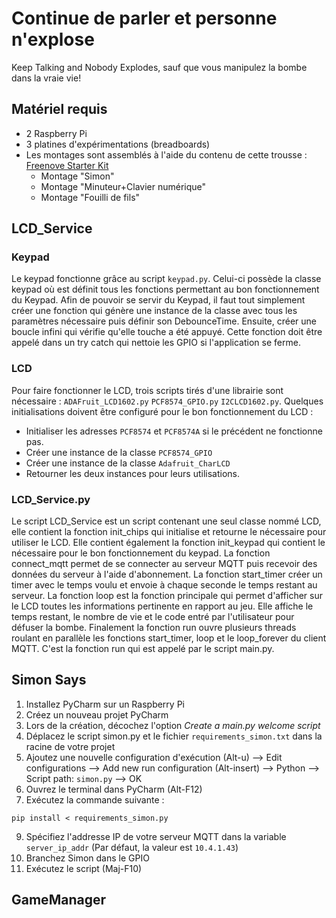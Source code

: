 # Continue de parler et personne n'explose
Keep Talking and Nobody Explodes, sauf que vous manipulez la bombe dans la vraie vie!

## Matériel requis
- 2 Raspberry Pi
- 3 platines d'expérimentations (breadboards)
- Les montages sont assemblés à l'aide du contenu de cette trousse : [Freenove Starter Kit](https://github.com/Freenove/Freenove_Ultimate_Starter_Kit_for_Raspberry_Pi)
  - Montage "Simon"
  - Montage "Minuteur+Clavier numérique"
  - Montage "Fouilli de fils"

## LCD_Service

### Keypad
Le keypad fonctionne grâce au script `keypad.py`. Celui-ci possède la classe keypad où est définit tous les fonctions permettant au bon fonctionnement du Keypad.
Afin de pouvoir se servir du Keypad, il faut tout simplement créer une fonction qui génère une instance de la classe avec tous les paramètres nécessaire
puis définir son DebounceTime. Ensuite, créer une boucle infini qui vérifie qu'elle touche a été appuyé. Cette fonction doit être appelé dans un try catch qui nettoie 
les GPIO si l'application se ferme.

### LCD
Pour faire fonctionner le LCD, trois scripts tirés d'une librairie sont nécessaire : `ADAFruit_LCD1602.py` `PCF8574_GPIO.py` `I2CLCD1602.py`.
Quelques initialisations doivent être configuré pour le bon fonctionnement du LCD : 
- Initialiser les adresses `PCF8574` et `PCF8574A` si le précédent ne fonctionne pas.
- Créer une instance de la classe `PCF8574_GPIO`
- Créer une instance de la classe `Adafruit_CharLCD`
- Retourner les deux instances pour leurs utilisations.

### LCD_Service.py
Le script LCD_Service est un script contenant une seul classe nommé LCD, elle contient la fonction init_chips qui initialise et retourne le nécessaire pour utiliser le LCD. Elle contient également la fonction init_keypad qui contient le nécessaire pour le bon fonctionnement du keypad. La fonction connect_mqtt permet de se connecter au serveur MQTT puis recevoir des données du serveur à l'aide d'abonnement. La fonction start_timer créer un timer avec le temps voulu et envoie à chaque seconde le temps restant au serveur. La fonction loop est la fonction principale qui permet d'afficher sur le LCD toutes les informations pertinente en rapport au jeu. Elle affiche le temps restant, le nombre de vie et le code entré par l'utilisateur pour défuser la bombe. Finalement la fonction run ouvre plusieurs threads roulant en parallèle les fonctions start_timer, loop et le loop_forever du client MQTT. C'est la fonction run qui est appelé par le script main.py.

## Simon Says
1. Installez PyCharm sur un Raspberry Pi
2. Créez un nouveau projet PyCharm
3. Lors de la création, décochez l'option *Create a main.py welcome script*
4. Déplacez le script simon.py et le fichier `requirements_simon.txt` dans la racine de votre projet
6. Ajoutez une nouvelle configuration d'exécution (Alt-u) --> Edit configurations --> Add new run configuration (Alt-insert) --> Python --> Script path: `simon.py` --> OK
7. Ouvrez le terminal dans PyCharm (Alt-F12)
8. Exécutez la commande suivante :
```
pip install < requirements_simon.py
```
9. Spécifiez l'addresse IP de votre serveur MQTT dans la variable `server_ip_addr` (Par défaut, la valeur est `10.4.1.43`)
10. Branchez Simon dans le GPIO 
11. Exécutez le script (Maj-F10)

## GameManager
